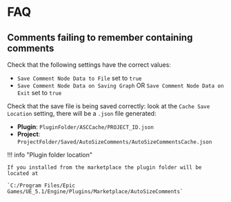 # FAQ

## Comments failing to remember containing comments 

Check that the following settings have the correct values:

* `Save Comment Node Data to File` set to `true`
* `Save Comment Node Data on Saving Graph` OR `Save Comment Node Data on Exit` set to `true`

Check that the save file is being saved correctly: look at the `Cache Save Location` setting, there will be a `.json` file generated:
 
* **Plugin**: `PluginFolder/ASCCache/PROJECT_ID.json`
* **Project**: `ProjectFolder/Saved/AutoSizeComments/AutoSizeCommentsCache.json`

!!! info "Plugin folder location"

    If you installed from the marketplace the plugin folder will be located at 

    `C:/Program Files/Epic Games/UE_5.1/Engine/Plugins/Marketplace/AutoSizeComments`

